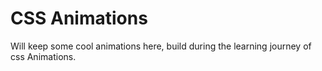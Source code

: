 # CSS Animations
Will keep some cool animations here, build during the learning journey of css Animations.
